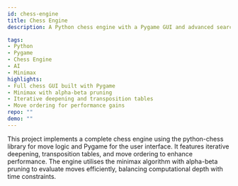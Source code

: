 ```yaml
---
id: chess-engine
title: Chess Engine
description: A Python chess engine with a Pygame GUI and advanced search optimisations.

tags:
- Python
- Pygame
- Chess Engine
- AI
- Minimax
highlights:
- Full chess GUI built with Pygame
- Minimax with alpha-beta pruning
- Iterative deepening and transposition tables
- Move ordering for performance gains
repo: ""
demo: ""
---
```

This project implements a complete chess engine using the python-chess library for move
logic and Pygame for the user interface. It features iterative deepening, transposition
tables, and move ordering to enhance performance. The engine utilises the minimax
algorithm with alpha-beta pruning to evaluate moves efficiently, balancing computational
depth with time constraints.